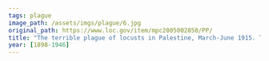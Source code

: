 ```yaml
---
tags: plague
image_path: /assets/imgs/plague/6.jpg
original_path: https://www.loc.gov/item/mpc2005002850/PP/
title: "The terrible plague of locusts in Palestine, March-June 1915. The complete locust"
year: [1898-1946]
---
```



